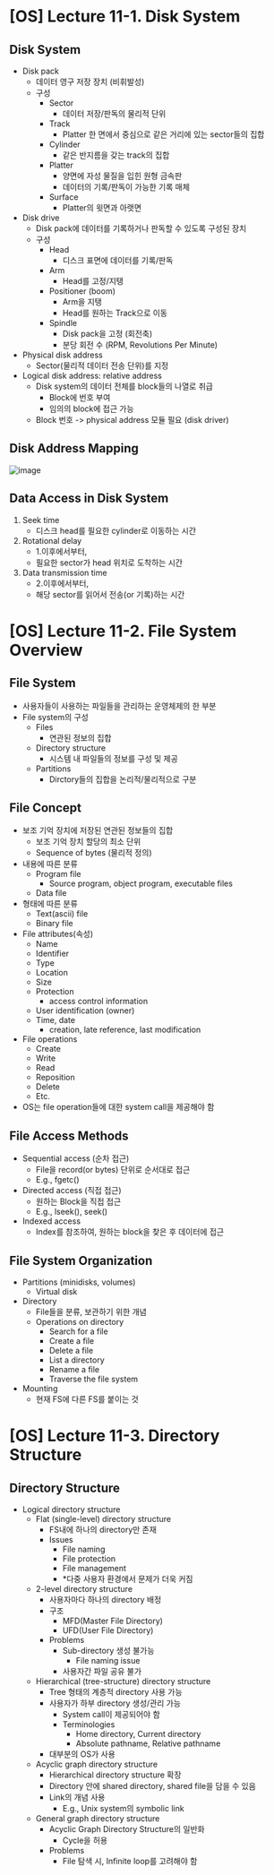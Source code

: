 # [OS] Lecture 11-1. Disk System

## Disk System
- Disk pack
  - 데이터 영구 저장 장치 (비휘발성)
  - 구성
    - Sector
      - 데이터 저장/판독의 물리적 단위
    - Track
      - Platter 한 면에서 중심으로 같은 거리에 있는 sector들의 집합
    - Cylinder
      - 같은 반지름을 갖는 track의 집합
    - Platter
      - 양면에 자성 물질을 입힌 원형 금속판
      - 데이터의 기록/판독이 가능한 기록 매체
    - Surface
      - Platter의 윗면과 아랫면
- Disk drive
  - Disk pack에 데이터를 기록하거나 판독할 수 있도록 구성된 장치
  - 구성
    - Head
      - 디스크 표면에 데이터를 기록/판독
    - Arm
      - Head를 고정/지탱
    - Positioner (boom)
      - Arm을 지탱
      - Head를 원하는 Track으로 이동
    - Spindle
      - Disk pack을 고정 (회전축)
      - 분당 회전 수 (RPM, Revolutions Per Minute)
- Physical disk address
  - Sector(물리적 데이터 전송 단위)를 지정
- Logical disk address: relative address
  - Disk system의 데이터 전체를 block들의 나열로 취급
    - Block에 번호 부여
    - 임의의 block에 접근 가능
  - Block 번호 -> physical address 모듈 필요 (disk driver)

## Disk Address Mapping
![image](https://github.com/SSAFY11thDaejeon7/cs_study/assets/68500724/321262e8-3b20-4c0d-83ba-02b2f98000cf)

## Data Access in Disk System
1. Seek time
   - 디스크 head를 필요한 cylinder로 이동하는 시간
2. Rotational delay
   - 1.이후에서부터,
   - 필요한 sector가 head 위치로 도착하는 시간
3. Data transmission time
   - 2.이후에서부터,
   - 해당 sector를 읽어서 전송(or 기록)하는 시간
   
# [OS] Lecture 11-2. File System Overview

## File System
- 사용자들이 사용하는 파일들을 관리하는 운영체제의 한 부분
- File system의 구성
  - Files
    - 연관된 정보의 집합
  - Directory structure
    - 시스템 내 파일들의 정보를 구성 및 제공
  - Partitions
    - Dirctory들의 집합을 논리적/물리적으로 구분

## File Concept
- 보조 기억 장치에 저장된 연관된 정보들의 집합
  - 보조 기억 장치 할당의 최소 단위
  - Sequence of bytes (물리적 정의)
- 내용에 따른 분류
  - Program file
    - Source program, object program, executable files
  - Data file
- 형태에 따른 분류
  - Text(ascii) file
  - Binary file
- File attributes(속성)
  - Name
  - Identifier
  - Type
  - Location
  - Size
  - Protection
    - access control information
  - User identification (owner)
  - Time, date
    - creation, late reference, last modification
- File operations
  - Create
  - Write
  - Read
  - Reposition
  - Delete
  - Etc.
- OS는 file operation들에 대한 system call을 제공해야 함

## File Access Methods
- Sequential access (순차 접근)
  - File을 record(or bytes) 단위로 순서대로 접근
  - E.g., fgetc()
- Directed access (직접 접근)
  - 원하는 Block을 직접 접근
  - E.g., lseek(), seek()
- Indexed access
  - Index를 참조하여, 원하는 block을 찾은 후 데이터에 접근

## File System Organization
- Partitions (minidisks, volumes)
  - Virtual disk
- Directory
  - File들을 분류, 보관하기 위한 개념
  - Operations on directory
    - Search for a file
    - Create a file
    - Delete a file
    - List a directory
    - Rename a file
    - Traverse the file system
- Mounting
  - 현재 FS에 다른 FS를 붙이는 것

# [OS] Lecture 11-3. Directory Structure

## Directory Structure
- Logical directory structure
  - Flat (single-level) directory structure
    - FS내에 하나의 directory만 존재
    - Issues
      - File naming
      - File protection
      - File management
      - *다중 사용자 환경에서 문제가 더욱 커짐
  - 2-level directory structure
    - 사용자마다 하나의 directory 배정
    - 구조
      - MFD(Master File Directory)
      - UFD(User File Directory)
    - Problems
      - Sub-directory 생성 불가능
        - File naming issue
      - 사용자간 파일 공유 불가
  - Hierarchical (tree-structure) directory structure
    - Tree 형태의 계층적 directory 사용 가능
    - 사용자가 하부 directory 생성/관리 가능
      - System call이 제공되어야 함
      - Terminologies
        - Home directory, Current directory
        - Absolute pathname, Relative pathname
    - 대부분의 OS가 사용
  - Acyclic graph directory structure
    - Hierarchical directory structure 확장
    - Directory 안에 shared directory, shared file을 담을 수 있음
    - Link의 개념 사용
      - E.g., Unix system의 symbolic link
  - General graph directory structure
    - Acyclic Graph Directory Structure의 일반화
      - Cycle을 허용
    - Problems
      - File 탐색 시, Infinite loop를 고려해야 함
